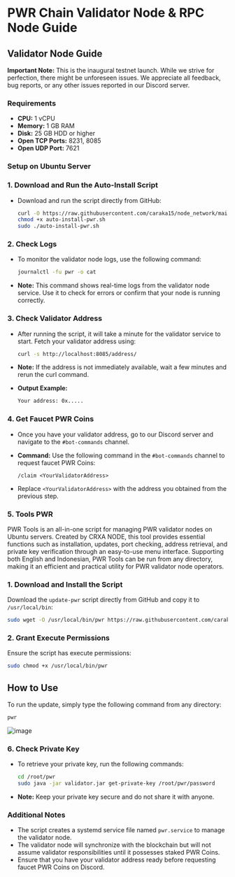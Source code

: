 # PWR Chain Validator Node & RPC Node Guide

## Validator Node Guide

**Important Note:** This is the inaugural testnet launch. While we strive for perfection, there might be unforeseen issues. We appreciate all feedback, bug reports, or any other issues reported in our Discord server.

### Requirements

- **CPU:** 1 vCPU
- **Memory:** 1 GB RAM
- **Disk:** 25 GB HDD or higher
- **Open TCP Ports:** 8231, 8085
- **Open UDP Port:** 7621

### Setup on Ubuntu Server

### 1. Download and Run the Auto-Install Script

- Download and run the script directly from GitHub:

  ```bash
  curl -O https://raw.githubusercontent.com/caraka15/node_network/main/pwr/auto-install-pwr.sh
  chmod +x auto-install-pwr.sh
  sudo ./auto-install-pwr.sh
  ```

### 2. Check Logs

- To monitor the validator node logs, use the following command:

  ```bash
  journalctl -fu pwr -o cat
  ```

- **Note:** This command shows real-time logs from the validator node service. Use it to check for errors or confirm that your node is running correctly.

### 3. Check Validator Address

- After running the script, it will take a minute for the validator service to start. Fetch your validator address using:

  ```bash
  curl -s http://localhost:8085/address/
  ```

- **Note:** If the address is not immediately available, wait a few minutes and rerun the curl command.

- **Output Example:**

  ```bash
  Your address: 0x.....
  ```

### 4. Get Faucet PWR Coins

- Once you have your validator address, go to our Discord server and navigate to the `#bot-commands` channel.

- **Command:** Use the following command in the `#bot-commands` channel to request faucet PWR Coins:

  ```plaintext
  /claim <YourValidatorAddress>
  ```

- Replace `<YourValidatorAddress>` with the address you obtained from the previous step.

### 5. Tools PWR

PWR Tools is an all-in-one script for managing PWR validator nodes on Ubuntu servers. Created by CRXA NODE, this tool provides essential functions such as installation, updates, port checking, address retrieval, and private key verification through an easy-to-use menu interface. Supporting both English and Indonesian, PWR Tools can be run from any directory, making it an efficient and practical utility for PWR validator node operators.

### 1. Download and Install the Script

Download the `update-pwr` script directly from GitHub and copy it to `/usr/local/bin`:

```bash
sudo wget -O /usr/local/bin/pwr https://raw.githubusercontent.com/caraka15/node_network/main/pwr/pwr.sh
```

### 2. Grant Execute Permissions

Ensure the script has execute permissions:

```bash
sudo chmod +x /usr/local/bin/pwr
```

## How to Use

To run the update, simply type the following command from any directory:

```bash
pwr
```
![image](https://github.com/user-attachments/assets/26317683-583a-49ae-8415-fff2101a80f2)

### 6. Check Private Key

- To retrieve your private key, run the following commands:

  ```bash
  cd /root/pwr
  sudo java -jar validator.jar get-private-key /root/pwr/password
  ```

- **Note:** Keep your private key secure and do not share it with anyone.

### Additional Notes

- The script creates a systemd service file named `pwr.service` to manage the validator node.
- The validator node will synchronize with the blockchain but will not assume validator responsibilities until it possesses staked PWR Coins.
- Ensure that you have your validator address ready before requesting faucet PWR Coins on Discord.
